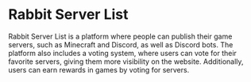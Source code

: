 # Rabbit Server List

Rabbit Server List is a platform where people can publish their game servers, such as Minecraft and Discord, as well as Discord bots. The platform also includes a voting system, where users can vote for their favorite servers, giving them more visibility on the website. Additionally, users can earn rewards in games by voting for servers.
